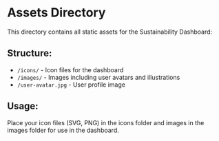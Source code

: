 # Assets Directory

This directory contains all static assets for the Sustainability Dashboard:

## Structure:
- `/icons/` - Icon files for the dashboard
- `/images/` - Images including user avatars and illustrations
- `/user-avatar.jpg` - User profile image

## Usage:
Place your icon files (SVG, PNG) in the icons folder and images in the images folder for use in the dashboard.